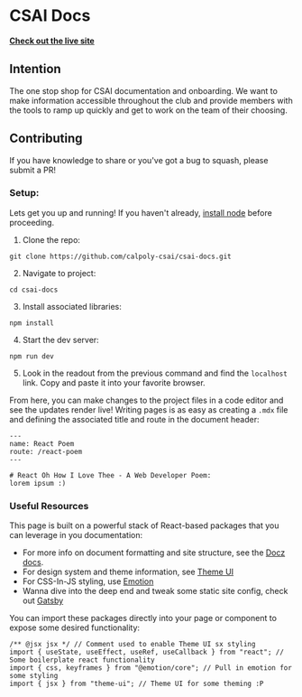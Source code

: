# CSAI Docs

**[Check out the live site](https://kind-lichterman-90f7d9.netlify.app)**

## Intention

The one stop shop for CSAI documentation and onboarding. We want to make information accessible throughout the club and provide members with the tools to ramp up quickly and get to work on the team of their choosing.

## Contributing

If you have knowledge to share or you've got a bug to squash, please submit a PR!

### Setup:

Lets get you up and running! If you haven't already, [install node](https://nodejs.org/en/) before proceeding.

1. Clone the repo:

```
git clone https://github.com/calpoly-csai/csai-docs.git
```

2. Navigate to project:

```
cd csai-docs
```

3. Install associated libraries:

```
npm install
```

4. Start the dev server:

```
npm run dev
```

5. Look in the readout from the previous command and find the `localhost` link. Copy and paste it into your favorite browser.

From here, you can make changes to the project files in a code editor and see the updates render live! Writing pages is as easy as creating a `.mdx` file and defining the associated title and route in the document header:

```
---
name: React Poem
route: /react-poem
---

# React Oh How I Love Thee - A Web Developer Poem:
lorem ipsum :)

```

### Useful Resources

This page is built on a powerful stack of React-based packages that you can leverage in you documentation:

- For more info on document formatting and site structure, see the [Docz docs](https://www.docz.site/docs/getting-started#develop).
- For design system and theme information, see [Theme UI](https://theme-ui.com/getting-started)
- For CSS-In-JS styling, use [Emotion](https://emotion.sh/docs/introduction)
- Wanna dive into the deep end and tweak some static site config, check out [Gatsby](https://www.gatsbyjs.com/)

You can import these packages directly into your page or component to expose some desired functionality:

```
/** @jsx jsx */ // Comment used to enable Theme UI sx styling
import { useState, useEffect, useRef, useCallback } from "react"; // Some boilerplate react functionality
import { css, keyframes } from "@emotion/core"; // Pull in emotion for some styling
import { jsx } from "theme-ui"; // Theme UI for some theming :P
```
